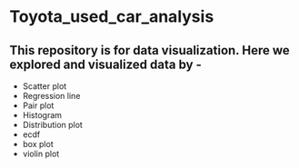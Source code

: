 # Toyota_used_car_analysis
This repository is for data visualization.
Here we explored and visualized data by - 
-
- Scatter plot
- Regression line
- Pair plot
- Histogram
- Distribution plot
- ecdf 
- box plot
- violin plot

